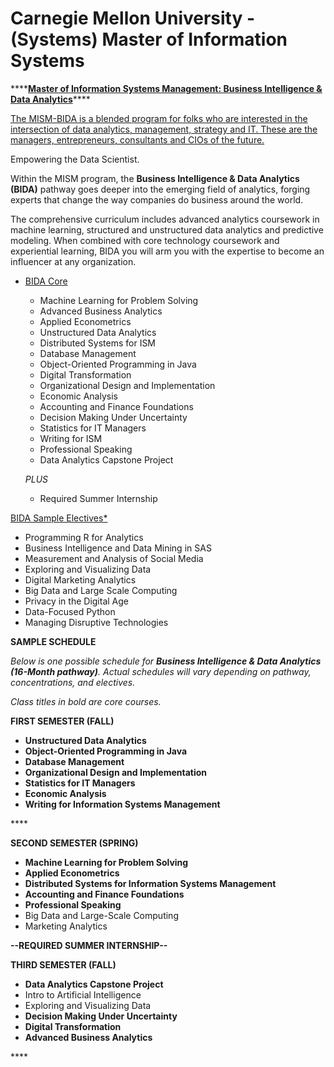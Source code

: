 # Carnegie Mellon University - \(Systems\) Master of Information Systems

\*\*\*\*[**Master of Information Systems Management: Business Intelligence & Data Analytics**](https://www.heinz.cmu.edu/programs/information-systems-management-master/bida)\*\*\*\*

[The MISM-BIDA is a blended program for folks who are interested in the intersection of data analytics, management, strategy and IT. These are the managers, entrepreneurs, consultants and CIOs of the future.](https://www.mastersindatascience.org/schools/top-masters-in-analytics/)

Empowering the Data Scientist.

Within the MISM program, the **Business Intelligence & Data Analytics \(BIDA\)** pathway goes deeper into the emerging field of analytics, forging experts that change the way companies do business around the world.

The comprehensive curriculum includes advanced analytics coursework in machine learning, structured and unstructured data analytics and predictive modeling. When combined with core technology coursework and experiential learning, BIDA you will arm you with the expertise to become an influencer at any organization.

* [BIDA Core](https://www.heinz.cmu.edu/programs/information-systems-management-master/bida#)

  * Machine Learning for Problem Solving
  * Advanced Business Analytics
  * Applied Econometrics
  * Unstructured Data Analytics
  * Distributed Systems for ISM
  * Database Management
  * Object-Oriented Programming in Java
  * Digital Transformation
  * Organizational Design and Implementation
  * Economic Analysis
  * Accounting and Finance Foundations
  * Decision Making Under Uncertainty
  * Statistics for IT Managers
  * Writing for ISM
  * Professional Speaking
  * Data Analytics Capstone Project

  _PLUS_

  * Required Summer Internship



[BIDA Sample Electives\*](https://www.heinz.cmu.edu/programs/information-systems-management-master/bida#)

* Programming R for Analytics
* Business Intelligence and Data Mining in SAS
* Measurement and Analysis of Social Media
* Exploring and Visualizing Data
* Digital Marketing Analytics
* Big Data and Large Scale Computing
* Privacy in the Digital Age
* Data-Focused Python
* Managing Disruptive Technologies



**SAMPLE SCHEDULE**

_Below is one possible schedule for **Business Intelligence & Data Analytics \(16-Month pathway\)**. Actual schedules will vary depending on pathway, concentrations, and electives._

_Class titles in bold are core courses._  


**FIRST SEMESTER \(FALL\)**

* **Unstructured Data Analytics**
* **Object-Oriented Programming in Java**
* **Database Management**
* **Organizational Design and Implementation**
* **Statistics for IT Managers**
* **Economic Analysis**
* **Writing for Information Systems Management**

\*\*\*\*

**SECOND SEMESTER \(SPRING\)**

* **Machine Learning for Problem Solving**
* **Applied Econometrics**
* **Distributed Systems for Information Systems Management**
* **Accounting and Finance Foundations**
* **Professional Speaking**
* Big Data and Large-Scale Computing
* Marketing Analytics



**--REQUIRED SUMMER INTERNSHIP--**

**THIRD SEMESTER \(FALL\)**

* **Data Analytics Capstone Project**
* Intro to Artificial Intelligence
* Exploring and Visualizing Data
* **Decision Making Under Uncertainty**
* **Digital Transformation**
* **Advanced Business Analytics**

\*\*\*\*

  


